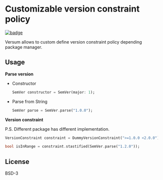 # Customizable version constraint policy
[![badge](https://img.shields.io/pub/v/versum?include_prereleases&style=flat-square)](https://pub.dev/packages/versum)

Versum allows to custom define version constraint policy depending package manager.

## Usage

**Parse version**

* Constructor
    ```dart
    SemVer constructor = SemVer(major: 1);
    ```
* Parse from String
    ```dart
    SemVer parse = SemVer.parse("1.0.0");
    ```

**Version constraint**

P.S. Different package has different implementation.

```dart
VersionConstraint constraint = DummyVersionConstraint(">=1.0.0 <2.0.0");

bool isInRange = constraint.stastified(SemVer.parse("1.2.0"));
```

## License

BSD-3